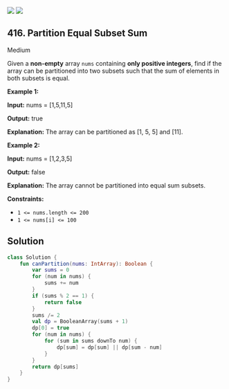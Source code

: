 [![](https://img.shields.io/github/stars/javadev/LeetCode-in-All?label=Stars&style=flat-square)](https://github.com/javadev/LeetCode-in-All)
[![](https://img.shields.io/github/forks/javadev/LeetCode-in-All?label=Fork%20me%20on%20GitHub%20&style=flat-square)](https://github.com/javadev/LeetCode-in-All/fork)

## 416\. Partition Equal Subset Sum

Medium

Given a **non-empty** array `nums` containing **only positive integers**, find if the array can be partitioned into two subsets such that the sum of elements in both subsets is equal.

**Example 1:**

**Input:** nums = [1,5,11,5]

**Output:** true

**Explanation:** The array can be partitioned as [1, 5, 5] and [11]. 

**Example 2:**

**Input:** nums = [1,2,3,5]

**Output:** false

**Explanation:** The array cannot be partitioned into equal sum subsets. 

**Constraints:**

*   `1 <= nums.length <= 200`
*   `1 <= nums[i] <= 100`

## Solution

```kotlin
class Solution {
    fun canPartition(nums: IntArray): Boolean {
        var sums = 0
        for (num in nums) {
            sums += num
        }
        if (sums % 2 == 1) {
            return false
        }
        sums /= 2
        val dp = BooleanArray(sums + 1)
        dp[0] = true
        for (num in nums) {
            for (sum in sums downTo num) {
                dp[sum] = dp[sum] || dp[sum - num]
            }
        }
        return dp[sums]
    }
}
```